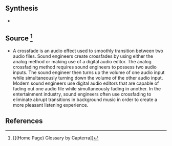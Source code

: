 ## Synthesis
- 
## Source [^1]
- A crossfade is an audio effect used to smoothly transition between two audio files. Sound engineers create crossfades by using either the analog method or making use of a digital audio editor. The analog crossfading method requires sound engineers to possess two audio inputs. The sound engineer then turns up the volume of one audio input while simultaneously turning down the volume of the other audio input. Modern sound engineers use digital audio editors that are capable of fading out one audio file while simultaneously fading in another. In the entertainment industry, sound engineers often use crossfading to eliminate abrupt transitions in background music in order to create a more pleasant listening experience.
## References

[^1]: [[(Home Page) Glossary by Capterra]]